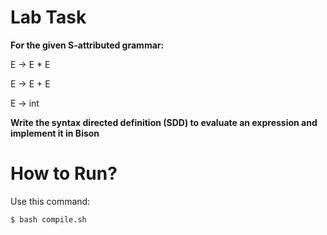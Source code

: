 # Lab Task
<b>For the given S-attributed grammar:</b>

E → E * E

E → E + E

E → int

<b>Write the syntax directed definition (SDD) to evaluate an expression and implement it in Bison</b>

# How to Run?
Use this command:
```shell
$ bash compile.sh
```
